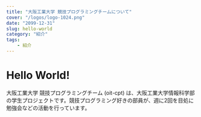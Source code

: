 ```yaml
---
title: "大阪工業大学 競技プログラミングチームについて"
cover: "/logos/logo-1024.png"
date: "2099-12-31"
slug: hello-world
category: "紹介"
tags:
    - 紹介
---
```


# Hello World!
大阪工業大学 競技プログラミングチーム (oit-cpt) は、大阪工業大学情報科学部の学生プロジェクトです。競技プログラミング好きの部員が、週に2回を目処に勉強会などの活動を行っています。